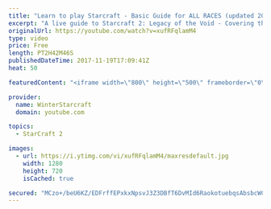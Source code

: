 ```yaml
---
title: "Learn to play Starcraft - Basic Guide for ALL RACES (updated 2017)"
excerpt: "A live guide to Starcraft 2: Legacy of the Void - Covering the basics and build orders for all of the races, and covering the important decisions to be made early in the game.  Not a step by step guide but a demonstration once you have the very basics of the units and races!"
originalUrl: https://youtube.com/watch?v=xufRFqlamM4
type: video
price: Free
length: PT2H42M46S
publishedDateTime: 2017-11-19T17:09:41Z
heat: 50

featuredContent: "<iframe width=\"800\" height=\"500\" frameborder=\"0\" src=\"https://www.youtube.com/embed/xufRFqlamM4\" allow=\"accelerometer; autoplay; encrypted-media; gyroscope; picture-in-picture\" allowfullscreen></iframe>"

provider:
  name: WinterStarcraft
  domain: youtube.com

topics:
  - StarCraft 2

images:
  - url: https://i.ytimg.com/vi/xufRFqlamM4/maxresdefault.jpg
    width: 1280
    height: 720
    isCached: true

secured: "MCzo+/beU6KZ/EDFrffEPxkxNpsvJ3Z3DBfT6DvMId6RaokotuebqsAbsbcWCpuF26IfcZ61vfQGBhOV0Q1YRqYWr7mOVXNZgX+pncKQN52LNsqpxccXeKBGJI0AsqC3Nlqyzh2K9HidcN/8HrNymanAd+5rkSXCf6OSHgDppE8fETWuCVPqpCljfhuc48bm9ipoNBl3eYiy3rs8dSX+Y4geZnsCy/w8t5VEv806EjO1fJl6EofJYyCpW5S6Irg+et9rL4MLj/SfI5qY5Qgwr+46JVduDkITu9cCSI/UQG7VBqiGHI9mfBFMSLdJXISLM6l/52bGMPq+GgG1pOLnDQuUmRy96M9gX8TWNXKbBYGjas5M7hBV/SOUqHzQyzBNqTU0Zg9RKJiYts/qW7ZptoeqecdMu5mHkXyaJ4dtKXS1zjNSRUV+BNs4jIm0bhAM;ddYboPPg7iTd0Nx1aMoSug=="
---
```



